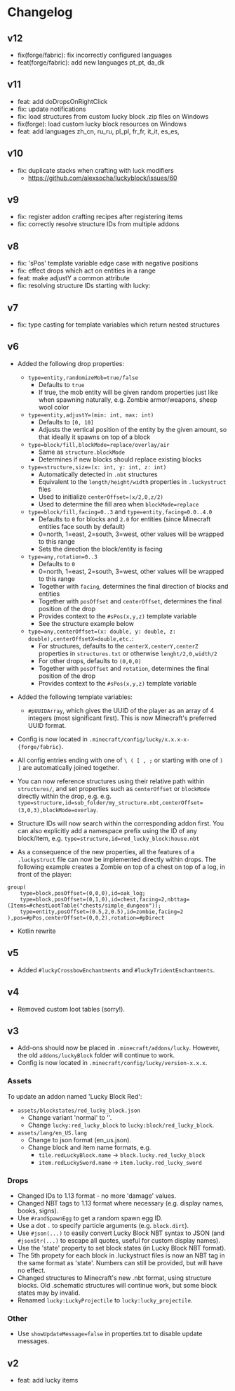 # Changelog

## v12

- fix(forge/fabric): fix incorrectly configured languages
- feat(forge/fabric): add new languages pt_pt, da_dk

## v11

- feat: add doDropsOnRightClick
- fix: update notifications
- fix: load structures from custom lucky block .zip files on Windows
- fix(forge): load custom lucky block resources on Windows
- feat: add languages zh_cn, ru_ru, pl_pl, fr_fr, it_it, es_es, 

## v10

- fix: duplicate stacks when crafting with luck modifiers
    - https://github.com/alexsocha/luckyblock/issues/60

## v9

- fix: register addon crafting recipes after registering items
- fix: correctly resolve structure IDs from multiple addons

## v8

- fix: 'sPos' template variable edge case with negative positions
- fix: effect drops which act on entities in a range
- feat: make adjustY a common attribute
- fix: resolving structure IDs starting with lucky:

## v7

- fix: type casting for template variables which return nested structures

## v6

- Added the following drop properties:
    - `type=entity,randomizeMob=true/false`
        - Defaults to `true`
        - If true, the mob entity will be given random properties just like when spawning naturally, e.g. Zombie armor/weapons, sheep wool color
    - `type=entity,adjustY=(min: int, max: int)`
        - Defaults to `[0, 10]`
        - Adjusts the vertical position of the entity by the given amount, so that ideally it spawns on top of a block
    - `type=block/fill,blockMode=replace/overlay/air`
        - Same as `structure.blockMode`
        - Determines if new blocks should replace existing blocks
    - `type=structure,size=(x: int, y: int, z: int)`
        - Automatically detected in `.nbt` structures
        - Equivalent to the `length/height/width` properties in `.luckystruct` files
        - Used to initialize `centerOffset=(x/2,0,z/2)`
        - Used to determine the fill area when `blockMode=replace`
    - `type=block/fill,facing=0..3` and `type=entity,facing=0.0..4.0`
        - Defaults to `0` for blocks and `2.0` for entities (since Minecraft entities face south by default)
        - 0=north, 1=east, 2=south, 3=west, other values will be wrapped to this range
        - Sets the direction the block/entity is facing
    - `type=any,rotation=0..3`
        - Defaults to `0`
        - 0=north, 1=east, 2=south, 3=west, other values will be wrapped to this range
        - Together with `facing`, determines the final direction of blocks and entities
        - Together with `posOffset` and `centerOffset`, determines the final position of the drop
        - Provides context to the `#sPos(x,y,z)` template variable
        - See the structure example below
    - `type=any,centerOffset=(x: double, y: double, z: double),centerOffsetX=double,etc.`:
      - For structures, defaults to the `centerX,centerY,centerZ` properties in `structures.txt` or otherwise `lenght/2,0,width/2`
      - For other drops, defaults to `(0,0,0)`
      - Together with `posOffset` and `rotation`, determines the final position of the drop
      - Provides context to the `#sPos(x,y,z)` template variable

- Added the following template variables:
    - `#pUUIDArray`, which gives the UUID of the player as an array of 4 integers (most significant first). This is now Minecraft's preferred UUID format.
- Config is now located in `.minecraft/config/lucky/x.x.x-x-{forge/fabric}`.
- All config entries ending with one of `\ ( [ , ;` or starting with one of `) ]` are automatically joined together.
- You can now reference structures using their relative path
  within `structures/`, and set properties such as `centerOffset` or `blockMode` directly within the drop, e.g.
  e.g. `type=structure,id=sub_folder/my_structure.nbt,centerOffset=(3,0,3),blockMode=overlay`.
- Structure IDs will now search within the corresponding addon first. You can also explicitly add a namespace prefix using the ID of any block/item, e.g. `type=structure,id=red_lucky_block:house.nbt`

- As a consequence of the new properties, all the features of a `.luckystruct` file can now be implemented directly within drops. The
  following example creates a Zombie on top of a chest on top of a log, in front of the player:
```
group(
    type=block,posOffset=(0,0,0),id=oak_log;
    type=block,posOffset=(0,1,0),id=chest,facing=2,nbttag=(Items=#chestLootTable("chests/simple_dungeon"));
    type=entity,posOffset=(0.5,2,0.5),id=zombie,facing=2
),pos=#pPos,centerOffset=(0,0,2),rotation=#pDirect
```
- Kotlin rewrite

## v5

- Added `#luckyCrossbowEnchantments` and `#luckyTridentEnchantments`.

## v4

- Removed custom loot tables (sorry!).

## v3

- Add-ons should now be placed in `.minecraft/addons/lucky`. However, the old `addons/luckyBlock`
  folder will continue to work.
- Config is now located in `.minecraft/config/lucky/version-x.x.x`.

### Assets

To update an addon named 'Lucky Block Red':

- `assets/blockstates/red_lucky_block.json`
    - Change variant 'normal' to ''.
    - Change `lucky:red_lucky_block` to `lucky:block/red_lucky_block`.
- `assets/lang/en_US.lang`
    - Change to json format (en_us.json).
    - Change block and item name formats, e.g.
        - `tile.redLuckyBlock.name` -> `block.lucky.red_lucky_block`
        - `item.redLuckySword.name` -> `item.lucky.red_lucky_sword`

### Drops

- Changed IDs to 1.13 format - no more 'damage' values.
- Changed NBT tags to 1.13 format where necessary (e.g. display names, books, signs).
- Use `#randSpawnEgg` to get a random spawn egg ID.
- Use a dot `.` to specify particle arguments (e.g. `block.dirt`).
- Use `#json(...)` to easily convert Lucky Block NBT syntax to JSON (and `#jsonStr(...)` to escape
  all quotes, useful for custom display names).
- Use the 'state' property to set block states (in Lucky Block NBT format).
- The 5th propety for each block in .luckystruct files is now an NBT tag in the same format as
  'state'. Numbers can still be provided, but will have no effect.
- Changed structures to Minecraft's new .nbt format, using structure blocks. Old .schematic
  structures will continue work, but some block states may by invalid.
- Renamed `lucky:LuckyProjectile` to `lucky:lucky_projectile`.

### Other

- Use `showUpdateMessage=false` in properties.txt to disable update messages.

## v2

- feat: add lucky items
